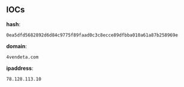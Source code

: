 
## IOCs

__hash__:

```text
0ea5dfd5682892d6d84c9775f89faad0c3c8ecce89dfbba010a61a87b258969e
```
__domain__:

```text
4vendeta.com
```
__ipaddress__:

```text
78.128.113.10
```
